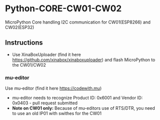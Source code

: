 # Python-CORE-CW01-CW02
MicroPython Core handling I2C communication for CW01(ESP8266) and CW02(ESP32)

## Instructions
- Use XinaBoxUploader (find it here https://github.com/xinabox/xinaboxuploader) and flash MicroPython to the CW01/CW02

### mu-editor ###
Use mu-editor (find it here https://codewith.mu) 
- mu-editor needs to recognize Product ID:	0x6001 and Vendor ID:	0x0403 - pull request submitted
- **Note on CW01 only:** Because of mu-editors use of RTS/DTR, you need to use an old IP01 with swithes for the CW01
